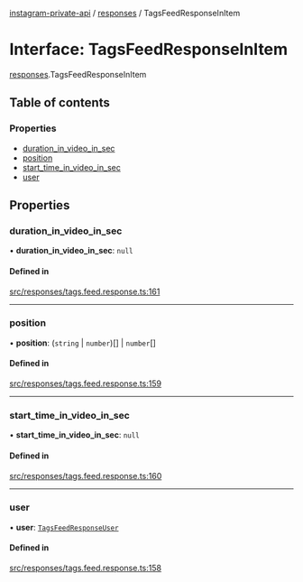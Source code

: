 [instagram-private-api](../../README.md) / [responses](../../modules/responses.md) / TagsFeedResponseInItem

# Interface: TagsFeedResponseInItem

[responses](../../modules/responses.md).TagsFeedResponseInItem

## Table of contents

### Properties

- [duration\_in\_video\_in\_sec](TagsFeedResponseInItem.md#duration_in_video_in_sec)
- [position](TagsFeedResponseInItem.md#position)
- [start\_time\_in\_video\_in\_sec](TagsFeedResponseInItem.md#start_time_in_video_in_sec)
- [user](TagsFeedResponseInItem.md#user)

## Properties

### duration\_in\_video\_in\_sec

• **duration\_in\_video\_in\_sec**: ``null``

#### Defined in

[src/responses/tags.feed.response.ts:161](https://github.com/Nerixyz/instagram-private-api/blob/b3351b9/src/responses/tags.feed.response.ts#L161)

___

### position

• **position**: (`string` \| `number`)[] \| `number`[]

#### Defined in

[src/responses/tags.feed.response.ts:159](https://github.com/Nerixyz/instagram-private-api/blob/b3351b9/src/responses/tags.feed.response.ts#L159)

___

### start\_time\_in\_video\_in\_sec

• **start\_time\_in\_video\_in\_sec**: ``null``

#### Defined in

[src/responses/tags.feed.response.ts:160](https://github.com/Nerixyz/instagram-private-api/blob/b3351b9/src/responses/tags.feed.response.ts#L160)

___

### user

• **user**: [`TagsFeedResponseUser`](TagsFeedResponseUser.md)

#### Defined in

[src/responses/tags.feed.response.ts:158](https://github.com/Nerixyz/instagram-private-api/blob/b3351b9/src/responses/tags.feed.response.ts#L158)
